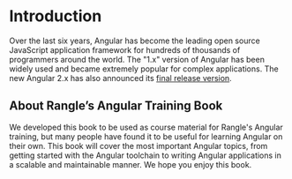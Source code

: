 # Introduction

Over the last six years, Angular has become the leading open source JavaScript application framework for hundreds of thousands of programmers around the world. The "1.x" version of Angular has been widely used and became extremely popular for complex applications. The new Angular 2.x has also announced its [final release version](http://angularjs.blogspot.ca/2016/09/angular2-final.html).

## About Rangle’s Angular Training Book

We developed this book to be used as course material for Rangle's Angular training, but many people have found it to be useful for learning Angular on their own. This book will cover the most important Angular topics, from getting started with the Angular toolchain to writing Angular applications in a scalable and maintainable manner. We hope you enjoy this book.
